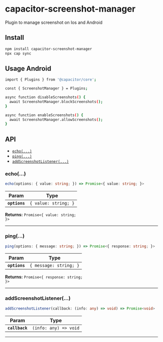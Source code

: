 # capacitor-screenshot-manager

Plugin to manage screenshot on Ios and Android

## Install

```bash
npm install capacitor-screenshot-manager
npx cap sync
```

## Usage Android
```bash
import { Plugins } from '@capacitor/core';

const { ScreenshotManager } = Plugins;

async function disableScreenshots() {
  await ScreenshotManager.blockScreenshots();
}

async function enableScreenshots() {
  await ScreenshotManager.allowScreenshots();
}
```


## API

<docgen-index>

* [`echo(...)`](#echo)
* [`ping(...)`](#ping)
* [`addScreenshotListener(...)`](#addscreenshotlistener)

</docgen-index>

<docgen-api>
<!--Update the source file JSDoc comments and rerun docgen to update the docs below-->

### echo(...)

```typescript
echo(options: { value: string; }) => Promise<{ value: string; }>
```

| Param         | Type                            |
| ------------- | ------------------------------- |
| **`options`** | <code>{ value: string; }</code> |

**Returns:** <code>Promise&lt;{ value: string; }&gt;</code>

--------------------


### ping(...)

```typescript
ping(options: { message: string; }) => Promise<{ response: string; }>
```

| Param         | Type                              |
| ------------- | --------------------------------- |
| **`options`** | <code>{ message: string; }</code> |

**Returns:** <code>Promise&lt;{ response: string; }&gt;</code>

--------------------


### addScreenshotListener(...)

```typescript
addScreenshotListener(callback: (info: any) => void) => Promise<void>
```

| Param          | Type                                |
| -------------- | ----------------------------------- |
| **`callback`** | <code>(info: any) =&gt; void</code> |

--------------------

</docgen-api>
